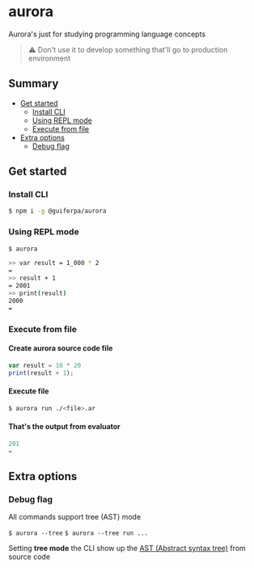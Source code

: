 # aurora
Aurora's just for studying programming language concepts

> ⚠ Don't use it to develop something that'll go to production environment

## Summary

- [Get started](#get-started)
  - [Install CLI](#install-cli)
  - [Using REPL mode](#using-repl-mode)
  - [Execute from file](#execute-from-file)
- [Extra options](#extra-options)
  - [Debug flag](#debug-flag)

## Get started

### Install CLI
```sh
$ npm i -g @guiferpa/aurora
```

### Using REPL mode

```sh
$ aurora
```

```sh
>> var result = 1_000 * 2
=
>> result + 1
= 2001
>> print(result)
2000
=
```

### Execute from file

#### Create aurora source code file

```js
var result = 10 * 20
print(result + 1);
```

#### Execute file

```sh
$ aurora run ./<file>.ar
```

#### That's the output from evaluator
```js
201
=
```

## Extra options

### Debug flag

All commands support tree (AST) mode

`$ aurora --tree`
`$ aurora --tree run ...`

Setting **tree mode** the CLI show up the [AST (Abstract syntax tree)](https://en.wikipedia.org/wiki/Abstract_syntax_tree) from source code 
